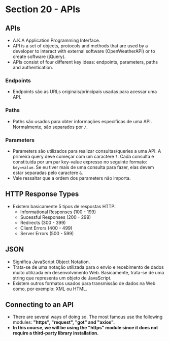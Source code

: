 # Section 20 - APIs

## APIs
* A.K.A Application Programming Interface.
* API is a set of objects, protocols and methods that are used by a developer to interact with external software (OpenWeatherAPI) or to create software (jQuery).
* APIs consist of four different key ideas: endpoints, parameters, paths and authentication.
### Endpoints
* Endpoints são as URLs originais/principais usadas para acessar uma API.
### Paths
* Paths são usados para obter informações específicas de uma API. Normalmente, são separados por ```/```.
### Parameters
* Parameters são utilizados para realizar consultas/queries a uma API. A primeira query deve começar com um caractere ```?```. Cada consulta é constituida por um par key-value expresso no seguinte formato: ```key=value```. Se eu tiver mais de uma consulta para fazer, elas devem estar separadas pelo caractere ```&```.
* Vale ressaltar que a ordem dos parameters não importa.

## HTTP Response Types
* Existem basicamente 5 tipos de respostas HTTP:
  * Informational Responses (100 - 199)
  * Sucessful Responses (200 - 299)
  * Redirects (300 - 399)
  * Client Errors (400 - 499)
  * Server Errors (500 - 599)

## JSON
* Significa JavaScript Object Notation.
* Trata-se de uma notação utilizada para o envio e recebimento de dados muito utilizada em desenvolvimento Web. Basicamente, trata-se de uma string que representa um objeto de JavaScript.
* Existem outros formatos usados para transmissão de dados na Web como, por exemplo: XML ou HTML.

## Connecting to an API
* There are several ways of doing so. The most famous use the following modules: __"https", "request", "got" and "axios".__
* __In this course, we will be using the "https" module since it does not require a third-party library installation.__
